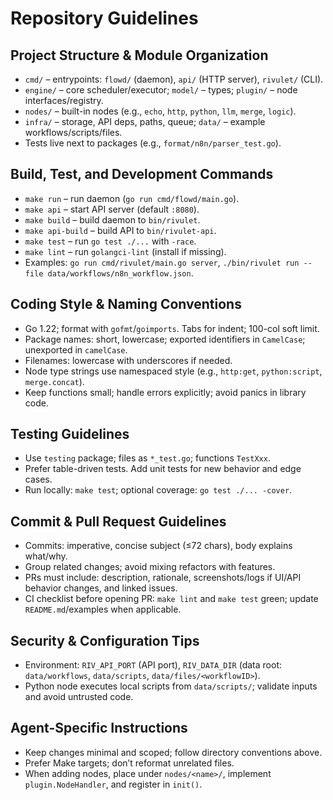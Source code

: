 # Repository Guidelines

## Project Structure & Module Organization
- `cmd/` – entrypoints: `flowd/` (daemon), `api/` (HTTP server), `rivulet/` (CLI).
- `engine/` – core scheduler/executor; `model/` – types; `plugin/` – node interfaces/registry.
- `nodes/` – built-in nodes (e.g., `echo`, `http`, `python`, `llm`, `merge`, `logic`).
- `infra/` – storage, API deps, paths, queue; `data/` – example workflows/scripts/files.
- Tests live next to packages (e.g., `format/n8n/parser_test.go`).

## Build, Test, and Development Commands
- `make run` – run daemon (`go run cmd/flowd/main.go`).
- `make api` – start API server (default `:8080`).
- `make build` – build daemon to `bin/rivulet`.
- `make api-build` – build API to `bin/rivulet-api`.
- `make test` – run `go test ./...` with `-race`.
- `make lint` – run `golangci-lint` (install if missing).
- Examples: `go run cmd/rivulet/main.go server`, `./bin/rivulet run --file data/workflows/n8n_workflow.json`.

## Coding Style & Naming Conventions
- Go 1.22; format with `gofmt`/`goimports`. Tabs for indent; 100-col soft limit.
- Package names: short, lowercase; exported identifiers in `CamelCase`; unexported in `camelCase`.
- Filenames: lowercase with underscores if needed.
- Node type strings use namespaced style (e.g., `http:get`, `python:script`, `merge.concat`).
- Keep functions small; handle errors explicitly; avoid panics in library code.

## Testing Guidelines
- Use `testing` package; files as `*_test.go`; functions `TestXxx`.
- Prefer table-driven tests. Add unit tests for new behavior and edge cases.
- Run locally: `make test`; optional coverage: `go test ./... -cover`.

## Commit & Pull Request Guidelines
- Commits: imperative, concise subject (≤72 chars), body explains what/why.
- Group related changes; avoid mixing refactors with features.
- PRs must include: description, rationale, screenshots/logs if UI/API behavior changes, and linked issues.
- CI checklist before opening PR: `make lint` and `make test` green; update `README.md`/examples when applicable.

## Security & Configuration Tips
- Environment: `RIV_API_PORT` (API port), `RIV_DATA_DIR` (data root: `data/workflows`, `data/scripts`, `data/files/<workflowID>`).
- Python node executes local scripts from `data/scripts/`; validate inputs and avoid untrusted code.

## Agent-Specific Instructions
- Keep changes minimal and scoped; follow directory conventions above.
- Prefer Make targets; don’t reformat unrelated files.
- When adding nodes, place under `nodes/<name>/`, implement `plugin.NodeHandler`, and register in `init()`.

